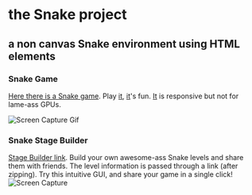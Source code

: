 # the Snake project 
## a non canvas Snake environment using HTML elements


### Snake Game
[Here there is a Snake game](https://ozmerchavy.github.io/other/snake). 
Play [it](https://ozmerchavy.github.io/other/snake), [it](https://ozmerchavy.github.io/other/snake)'s fun.
[It](https://ozmerchavy.github.io/other/snake) is responsive but not for lame-ass GPUs.

![Screen Capture Gif](https://raw.githubusercontent.com/ozmerchavy/ozmerchavy.github.io/master/snake/demo.gif)


### Snake Stage Builder
[Stage Builder link](https://ozmerchavy.github.io/other/snake-stage-builder). 
Build your own awesome-ass Snake levels and share them with friends. The level information is passed through a link (after zipping). Try this intuitive GUI, and share your game in a single click!  
![Screen Capture](https://raw.githubusercontent.com/ozmerchavy2/ozmerchavy2.github.io/master/snake-stage-builder/demo.jpg)
